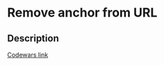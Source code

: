 # Remove anchor from URL
## Description

[Codewars link](https://www.codewars.com/kata/51f2b4448cadf20ed0000386)